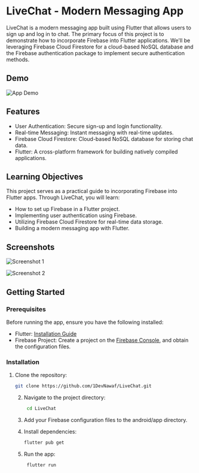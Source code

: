 # LiveChat - Modern Messaging App

LiveChat is a modern messaging app built using Flutter that allows users to sign up and log in to chat. The primary focus of this project is to demonstrate how to incorporate Firebase into Flutter applications. We'll be leveraging Firebase Cloud Firestore for a cloud-based NoSQL database and the Firebase authentication package to implement secure authentication methods.

## Demo
![App Demo](https://drive.google.com/uc?id=1zArqpKAcM7AeFCqbX8tjowkfcTmOsATc)

## Features

- User Authentication: Secure sign-up and login functionality.
- Real-time Messaging: Instant messaging with real-time updates.
- Firebase Cloud Firestore: Cloud-based NoSQL database for storing chat data.
- Flutter: A cross-platform framework for building natively compiled applications.

## Learning Objectives

This project serves as a practical guide to incorporating Firebase into Flutter apps. Through LiveChat, you will learn:

- How to set up Firebase in a Flutter project.
- Implementing user authentication using Firebase.
- Utilizing Firebase Cloud Firestore for real-time data storage.
- Building a modern messaging app with Flutter.

## Screenshots


![Screenshot 1](https://drive.google.com/uc?export=view&id=1Bpo4QcbDQbNm_BPBB5LlrZAQTx9qzJaS)


![Screenshot 2](https://drive.google.com/uc?export=view&id=18Xt3GvQlTnS9zeeW-OwE7t78VCwozVJO)


## Getting Started

### Prerequisites

Before running the app, ensure you have the following installed:

- Flutter: [Installation Guide](https://flutter.dev/docs/get-started/install)
- Firebase Project: Create a project on the [Firebase Console](https://console.firebase.google.com/), and obtain the configuration files.

### Installation

1. Clone the repository:

   ```bash
   git clone https://github.com/1DevNawaf/LiveChat.git
   ```

   2. Navigate to the project directory:

      ```bash
       cd LiveChat
       ```
  
   3. Add your Firebase configuration files to the android/app directory.

   4. Install dependencies:
        ```bash
       flutter pub get
       ```
   5. Run the app:
      ```bash
       flutter run
       ```
